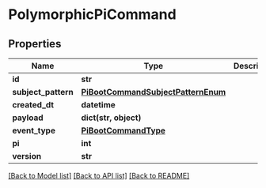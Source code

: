 # PolymorphicPiCommand


## Properties
Name | Type | Description | Notes
------------ | ------------- | ------------- | -------------
**id** | **str** |  | [readonly] 
**subject_pattern** | [**PiBootCommandSubjectPatternEnum**](PiBootCommandSubjectPatternEnum.md) |  | 
**created_dt** | **datetime** |  | [readonly] 
**payload** | **dict(str, object)** |  | 
**event_type** | [**PiBootCommandType**](PiBootCommandType.md) |  | 
**pi** | **int** |  | 
**version** | **str** |  | 

[[Back to Model list]](../README.md#documentation-for-models) [[Back to API list]](../README.md#documentation-for-api-endpoints) [[Back to README]](../README.md)


